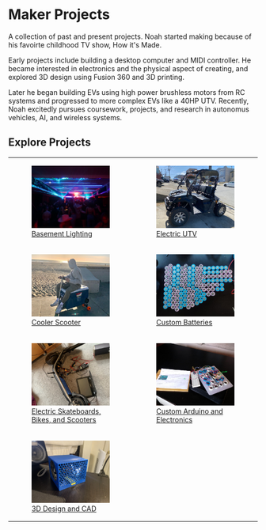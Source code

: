 # Maker Projects
A collection of past and present projects. Noah started making because of his favoirte childhood TV show, How it's Made.

Early projects include building a desktop computer and MIDI controller. He became interested in electronics and the physical aspect of creating, and explored 3D design using Fusion 360 and 3D printing.

Later he began building EVs using high power brushless motors from RC systems and progressed to more complex EVs like a 40HP UTV. Recently, Noah excitedly pursues coursework, projects, and research in autonomus vehicles, AI, and wireless systems. 

## Explore Projects

<table>
    <tr>
        <td style="width:50%">
            <a href="/project_pages/club_lighting.html">
                <figure>
                    <img src="/assets/img/projects/projects_home/club_light.JPG" title="Basement Lighting" style="width: 100%;">
                    <figcaption>Basement Lighting</figcaption>
                </figure>
            </a>
        </td>
        <td style="width:50%">
            <a href="/project_pages/electric_utv.html">
                <figure>
                    <img src="/assets/img/projects/projects_home/utv.jpg" title="Electric UTV" style="width: 100%;">
                    <figcaption>Electric UTV</figcaption>
                </figure>
            </a>
        </td>
    </tr>
    <tr>
        <td style="width:50%">
            <a href="/project_pages/cooler_scooter.html">
                <figure>
                    <img src="/assets/img/projects/projects_home/cooler_scooter.jpg" title="Cooler Scooter at beach" style="width: 100%;">
                    <figcaption>Cooler Scooter</figcaption>
                </figure>
            </a>
        </td>   
        <td style="width:50%">
            <a href="/project_pages/custom_batteries.html">
                <figure>
                    <img src="/assets/img/projects/projects_home/batteries.jpg" title="1.5 KWh Li-Ion Battery" style="width: 100%;">
                    <figcaption>Custom Batteries</figcaption>
                </figure>
            </a>   
        </td>
    </tr>
    <tr>
        <td style="width:50%">
            <a href="/project_pages/electric_skateboards.html">
                <figure>
                    <img src="/assets/img/projects/projects_home/scooter.jpg" title="Boosted Scooter reverse engineering" style="width: 100%;">
                    <figcaption>Electric Skateboards, Bikes, and Scooters</figcaption>
                </figure>
            </a>
        </td>
        <td style="width:50%">
            <a href="/project_pages/custom_electronics.html">
                <figure>
                    <img src="/assets/img/projects/projects_home/arduino.jpg" title="Custom MIDI launchpad with arduino nano" style="width: 100%;">
                    <figcaption>Custom Arduino and Electronics</figcaption>
                </figure>
            </a>
        </td>
    </tr>
    <tr>
        <td style="width:50%">
            <a href="/project_pages/3d_design.html">
                <figure>
                    <img src="/assets/img/projects/projects_home/3d_design.jpg" title="Custom 3D designed and printed AC" style="width: 100%;">
                    <figcaption>3D Design and CAD</figcaption>
                </figure>
            </a>
        </td>
    </tr>
</table>


